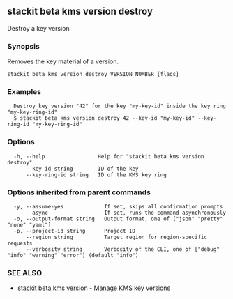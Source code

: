## stackit beta kms version destroy

Destroy a key version

### Synopsis

Removes the key material of a version.

```
stackit beta kms version destroy VERSION_NUMBER [flags]
```

### Examples

```
  Destroy key version "42" for the key "my-key-id" inside the key ring "my-key-ring-id"
  $ stackit beta kms version destroy 42 --key-id "my-key-id" --key-ring-id "my-key-ring-id"
```

### Options

```
  -h, --help                 Help for "stackit beta kms version destroy"
      --key-id string        ID of the key
      --key-ring-id string   ID of the KMS key ring
```

### Options inherited from parent commands

```
  -y, --assume-yes             If set, skips all confirmation prompts
      --async                  If set, runs the command asynchronously
  -o, --output-format string   Output format, one of ["json" "pretty" "none" "yaml"]
  -p, --project-id string      Project ID
      --region string          Target region for region-specific requests
      --verbosity string       Verbosity of the CLI, one of ["debug" "info" "warning" "error"] (default "info")
```

### SEE ALSO

* [stackit beta kms version](./stackit_beta_kms_version.md)	 - Manage KMS key versions

